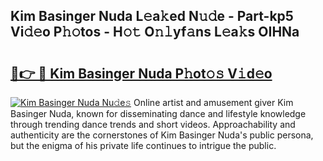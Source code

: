 ## Kim Basinger Nuda L𝚎a𝚔ed N𝚞𝚍e - Part-kp5 Vi𝚍𝚎o P𝚑𝚘tos - H𝚘𝚝 O𝚗𝚕yf𝚊ns L𝚎a𝚔s OIHNa

# <h2><a href="http://kfexvp.oniu.top/?m=Kim+Basinger+Nuda">🔗👉 🔴 Kim Basinger Nuda P𝚑ot𝚘𝚜 V𝚒d𝚎o</a></h2>

[![Kim Basinger Nuda Nu𝚍e𝚜](https://i.imgur.com/0qMVB7G.gif)](http://kfexvp.oniu.top/?m=Kim+Basinger+Nuda)
Online artist and amusement giver Kim Basinger Nuda, known for disseminating dance and lifestyle knowledge through trending dance trends and short videos. Approachability and authenticity are the cornerstones of Kim Basinger Nuda's public persona, but the enigma of his private life continues to intrigue the public.  
